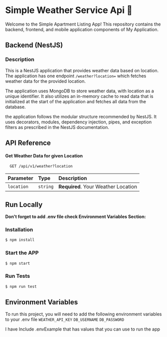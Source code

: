 # Simple Weather Service Api 👋
Welcome to the Simple Apartment Listing App!
This repository contains the backend, frontend, and mobile application components of My Application.

## Backend (NestJS)

### Description

This is a NestJS application that provides weather data based on location. The application has one endpoint `/weather?location=` which fetches weather data for the provided location. 

The application uses MongoDB to store weather data, with location as a unique identifier. It also utilizes an in-memory cache to read data that is initialized at the start of the application and fetches all data from the database.


the application follows the modular structure recommended by NestJS. It uses decorators, modules, dependency injection, pipes, and exception filters as prescribed in the NestJS documentation.

## API Reference

#### Get Weather Data for given Location

```http
  GET /api/v1/weather?location
```

| Parameter | Type     | Description                |
| :-------- | :------- | :------------------------- |
| `location`| `string` | **Required**. Your Weather Location |

## Run Locally 
**Don't forget to add .env file check Environment Variables Section:**

### Installation

```bash
$ npm install
```
### Start the APP
```bash
$ npm start 
```
### Run Tests
```bash
$ npm run test
```
## Environment Variables

To run this project, you will need to add the following environment variables to your .env file
`WEATHER_API_KEY`
`DB_USERNAME`
`DB_PASSWORD`

I have Include .envExample that has values that you can use to run the app

